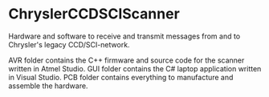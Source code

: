 # ChryslerCCDSCIScanner
Hardware and software to receive and transmit messages from and to Chrysler's legacy CCD/SCI-network.

AVR folder contains the C++ firmware and source code for the scanner written in Atmel Studio.
GUI folder contains the C# laptop application written in Visual Studio.
PCB folder contains everything to manufacture and assemble the hardware.
